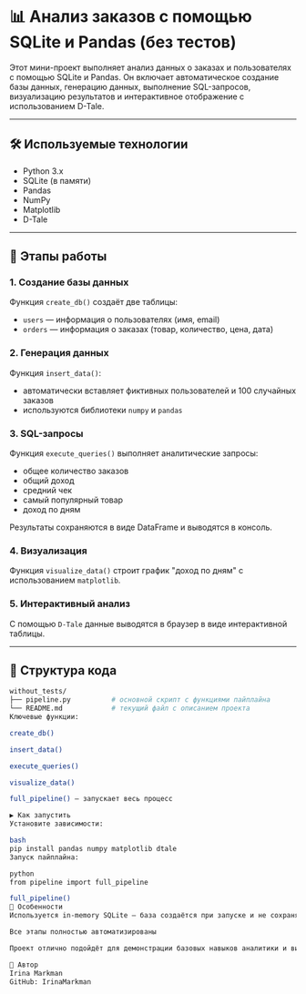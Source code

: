 # 📊 Анализ заказов с помощью SQLite и Pandas (без тестов)

Этот мини-проект выполняет анализ данных о заказах и пользователях с помощью SQLite и Pandas. Он включает автоматическое создание базы данных, генерацию данных, выполнение SQL-запросов, визуализацию результатов и интерактивное отображение с использованием D-Tale.

---

## 🛠️ Используемые технологии

- Python 3.x  
- SQLite (в памяти)  
- Pandas  
- NumPy  
- Matplotlib  
- D-Tale

---

## 🔧 Этапы работы

### 1. Создание базы данных

Функция `create_db()` создаёт две таблицы:
- `users` — информация о пользователях (имя, email)
- `orders` — информация о заказах (товар, количество, цена, дата)

### 2. Генерация данных

Функция `insert_data()`:
- автоматически вставляет фиктивных пользователей и 100 случайных заказов  
- используются библиотеки `numpy` и `pandas`  

### 3. SQL-запросы

Функция `execute_queries()` выполняет аналитические запросы:
- общее количество заказов  
- общий доход  
- средний чек  
- самый популярный товар  
- доход по дням  

Результаты сохраняются в виде DataFrame и выводятся в консоль.

### 4. Визуализация

Функция `visualize_data()` строит график "доход по дням" с использованием `matplotlib`.

### 5. Интерактивный анализ

С помощью `D-Tale` данные выводятся в браузер в виде интерактивной таблицы.

---

## 📁 Структура кода

```bash
without_tests/
├── pipeline.py          # основной скрипт с функциями пайплайна
└── README.md            # текущий файл с описанием проекта
Ключевые функции:

create_db()

insert_data()

execute_queries()

visualize_data()

full_pipeline() — запускает весь процесс

▶️ Как запустить
Установите зависимости:

bash
pip install pandas numpy matplotlib dtale
Запуск пайплайна:

python
from pipeline import full_pipeline

full_pipeline()
📌 Особенности
Используется in-memory SQLite — база создаётся при запуске и не сохраняется на диск

Все этапы полностью автоматизированы

Проект отлично подойдёт для демонстрации базовых навыков аналитики и визуализации данных

👤 Автор
Irina Markman
GitHub: IrinaMarkman
